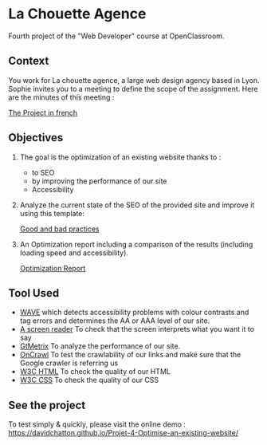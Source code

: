 # La Chouette Agence

Fourth project of the "Web Developer" course at OpenClassroom. 

## Context

You work for La chouette agence, a large web design agency based in Lyon. 
Sophie invites you to a meeting to define the scope of the assignment. Here are the minutes of this meeting :

 [The Project in french](https://course.oc-static.com/projects/DW_P4/DW+P4+scenario+avant+16-02-2022.pdf)
 
 ## Objectives

1. The goal is the optimization of an existing website thanks to :
    - to SEO
    - by improving the performance of our site
    - Accessibility
    
2. Analyze the current state of the SEO of the provided site and improve it using this template:

    [Good and bad practices](https://acrobat.adobe.com/link/review?uri=urn:aaid:scds:US:1eed2f15-ec78-4243-a582-0745fb762088)

3. An Optimization report including a comparison of the results (including loading speed and accessibility).

    [Optimization Report](https://acrobat.adobe.com/link/review?uri=urn:aaid:scds:US:af75c927-9b0f-4426-91d7-665e5905c40d)

## Tool Used

- [WAVE](https://wave.webaim.org/) which detects accessibility problems with colour contrasts and tag errors and determines the AA or AAA level of our site.
- [A screen reader](https://www.nvda-fr.org/cat.php?id=2) To check that the screen interprets what you want it to say
- [GtMetrix](https://gtmetrix.com/) To analyze the performance of our site.
- [OnCrawl](https://fr.oncrawl.com/oncrawl-insights/seo-log-analyzer/) To test the crawlability of our links and make sure that the Google crawler is referring us
- [W3C HTML](https://validator.w3.org/) To check the quality of our HTML
- [W3C CSS](https://jigsaw.w3.org/css-validator/) To check the quality of our CSS


## See the project

To test simply & quickly, please visit the online demo : https://davidchatton.github.io/Projet-4-Optimise-an-existing-website/
